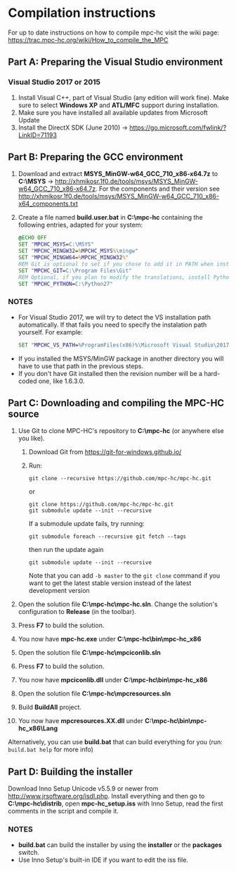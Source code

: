 # Compilation instructions

For up to date instructions on how to compile mpc-hc visit the wiki page: <https://trac.mpc-hc.org/wiki/How_to_compile_the_MPC>


## Part A: Preparing the Visual Studio environment

### Visual Studio 2017 or 2015

1. Install Visual C++, part of Visual Studio (any edition will work fine).
   Make sure to select **Windows XP** and **ATL/MFC** support during installation.
2. Make sure you have installed all available updates from Microsoft Update
3. Install the DirectX SDK (June 2010) → <https://go.microsoft.com/fwlink/?LinkID=71193>


## Part B: Preparing the GCC environment

1. Download and extract **MSYS_MinGW-w64_GCC_710_x86-x64.7z** to **C:\MSYS** → <http://xhmikosr.1f0.de/tools/msys/MSYS_MinGW-w64_GCC_710_x86-x64.7z>.
   For the components and their version see <http://xhmikosr.1f0.de/tools/msys/MSYS_MinGW-w64_GCC_710_x86-x64_components.txt>
2. Create a file named **build.user.bat** in **C:\mpc-hc** containing the following entries, adapted for your system:

    ```bat
    @ECHO OFF
    SET "MPCHC_MSYS=C:\MSYS"
    SET "MPCHC_MINGW32=%MPCHC_MSYS%\mingw"
    SET "MPCHC_MINGW64=%MPCHC_MINGW32%"
    REM Git is optional to set if you chose to add it in PATH when installing it
    SET "MPCHC_GIT=C:\Program Files\Git"
    REM Optional, if you plan to modify the translations, install Python 2.7 or set the variable to its path
    SET "MPCHC_PYTHON=C:\Python27"
    ```

### NOTES

* For Visual Studio 2017, we will try to detect the VS installation path automatically.
  If that fails you need to specify the instalation path yourself. For example:
  ```bat
  SET "MPCHC_VS_PATH=%ProgramFiles(x86)%\Microsoft Visual Studio\2017\Community\"
  ```
* If you installed the MSYS/MinGW package in another directory you will have to use that path in the previous steps.
* If you don't have Git installed then the revision number will be a hard-coded one, like 1.6.3.0.


## Part C: Downloading and compiling the MPC-HC source

1. Use Git to clone MPC-HC's repository to **C:\mpc-hc** (or anywhere else you like).

    1. Download Git from <https://git-for-windows.github.io/>
    2. Run:

        ```text
        git clone --recursive https://github.com/mpc-hc/mpc-hc.git
        ```

        or

        ```text
        git clone https://github.com/mpc-hc/mpc-hc.git
        git submodule update --init --recursive
        ```

        If a submodule update fails, try running:

        ```text
        git submodule foreach --recursive git fetch --tags
        ```

        then run the update again

        ```text
        git submodule update --init --recursive
        ```

        Note that you can add `-b master` to the `git clone` command if you want to get the latest
        stable version instead of the latest development version
2. Open the solution file **C:\mpc-hc\mpc-hc.sln**.
   Change the solution's configuration to **Release** (in the toolbar).
3. Press **F7** to build the solution.
4. You now have **mpc-hc.exe** under **C:\mpc-hc\bin\mpc-hc_x86**
5. Open the solution file **C:\mpc-hc\mpciconlib.sln**
6. Press **F7** to build the solution.
7. You now have **mpciconlib.dll** under **C:\mpc-hc\bin\mpc-hc_x86**
8. Open the solution file **C:\mpc-hc\mpcresources.sln**
9. Build **BuildAll** project.
10. You now have **mpcresources.XX.dll** under **C:\mpc-hc\bin\mpc-hc_x86\Lang**

Alternatively, you can use **build.bat** that can build everything for you (run: `build.bat help` for more info)


## Part D: Building the installer

Download Inno Setup Unicode v5.5.9 or newer from <http://www.jrsoftware.org/isdl.php>.
Install everything and then go to **C:\mpc-hc\distrib**, open **mpc-hc_setup.iss** with Inno Setup,
read the first comments in the script and compile it.

### NOTES

* **build.bat** can build the installer by using the **installer** or the **packages** switch.
* Use Inno Setup's built-in IDE if you want to edit the iss file.
